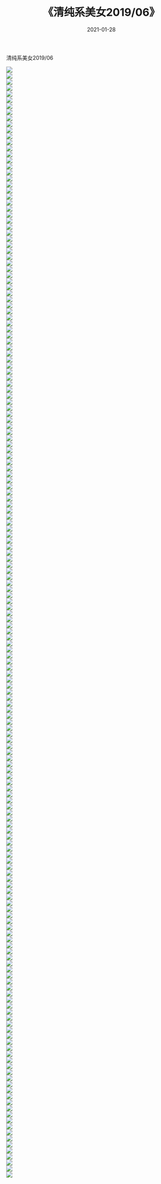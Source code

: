 ﻿---
layout: post
title:  《清纯系美女2019/06》
date:   2021-01-28
img: http://img.660000.xyz/Sharelink/清纯系美女/2019/06/000.jpg
categories: [美女, 清纯, 唯美]
---

清纯系美女2019/06

 ![](http://img.660000.xyz/Sharelink/清纯系美女/2019/06/001.jpg) <br>![](http://img.660000.xyz/Sharelink/清纯系美女/2019/06/002.jpg) <br>![](http://img.660000.xyz/Sharelink/清纯系美女/2019/06/003.jpg) <br>![](http://img.660000.xyz/Sharelink/清纯系美女/2019/06/004.jpg) <br>![](http://img.660000.xyz/Sharelink/清纯系美女/2019/06/005.jpg) <br>![](http://img.660000.xyz/Sharelink/清纯系美女/2019/06/006.jpg) <br>![](http://img.660000.xyz/Sharelink/清纯系美女/2019/06/007.jpg) <br>![](http://img.660000.xyz/Sharelink/清纯系美女/2019/06/008.jpg) <br>![](http://img.660000.xyz/Sharelink/清纯系美女/2019/06/009.jpg) <br>![](http://img.660000.xyz/Sharelink/清纯系美女/2019/06/010.jpg) <br>![](http://img.660000.xyz/Sharelink/清纯系美女/2019/06/011.jpg) <br>![](http://img.660000.xyz/Sharelink/清纯系美女/2019/06/012.jpg) <br>![](http://img.660000.xyz/Sharelink/清纯系美女/2019/06/013.jpg) <br>![](http://img.660000.xyz/Sharelink/清纯系美女/2019/06/014.jpg) <br>![](http://img.660000.xyz/Sharelink/清纯系美女/2019/06/015.jpg) <br>![](http://img.660000.xyz/Sharelink/清纯系美女/2019/06/016.jpg) <br>![](http://img.660000.xyz/Sharelink/清纯系美女/2019/06/017.jpg) <br>![](http://img.660000.xyz/Sharelink/清纯系美女/2019/06/018.jpg) <br>![](http://img.660000.xyz/Sharelink/清纯系美女/2019/06/019.jpg) <br>![](http://img.660000.xyz/Sharelink/清纯系美女/2019/06/020.jpg) <br>![](http://img.660000.xyz/Sharelink/清纯系美女/2019/06/021.jpg) <br>![](http://img.660000.xyz/Sharelink/清纯系美女/2019/06/022.jpg) <br>![](http://img.660000.xyz/Sharelink/清纯系美女/2019/06/023.jpg) <br>![](http://img.660000.xyz/Sharelink/清纯系美女/2019/06/024.jpg) <br>![](http://img.660000.xyz/Sharelink/清纯系美女/2019/06/025.jpg) <br>![](http://img.660000.xyz/Sharelink/清纯系美女/2019/06/026.jpg) <br>![](http://img.660000.xyz/Sharelink/清纯系美女/2019/06/027.jpg) <br>![](http://img.660000.xyz/Sharelink/清纯系美女/2019/06/028.jpg) <br>![](http://img.660000.xyz/Sharelink/清纯系美女/2019/06/029.jpg) <br>![](http://img.660000.xyz/Sharelink/清纯系美女/2019/06/030.jpg) <br>![](http://img.660000.xyz/Sharelink/清纯系美女/2019/06/031.jpg) <br>![](http://img.660000.xyz/Sharelink/清纯系美女/2019/06/032.jpg) <br>![](http://img.660000.xyz/Sharelink/清纯系美女/2019/06/033.jpg) <br>![](http://img.660000.xyz/Sharelink/清纯系美女/2019/06/034.jpg) <br>![](http://img.660000.xyz/Sharelink/清纯系美女/2019/06/035.jpg) <br>![](http://img.660000.xyz/Sharelink/清纯系美女/2019/06/036.jpg) <br>![](http://img.660000.xyz/Sharelink/清纯系美女/2019/06/037.jpg) <br>![](http://img.660000.xyz/Sharelink/清纯系美女/2019/06/038.jpg) <br>![](http://img.660000.xyz/Sharelink/清纯系美女/2019/06/039.jpg) <br>![](http://img.660000.xyz/Sharelink/清纯系美女/2019/06/040.jpg) <br>![](http://img.660000.xyz/Sharelink/清纯系美女/2019/06/041.jpg) <br>![](http://img.660000.xyz/Sharelink/清纯系美女/2019/06/042.jpg) <br>![](http://img.660000.xyz/Sharelink/清纯系美女/2019/06/043.jpg) <br>![](http://img.660000.xyz/Sharelink/清纯系美女/2019/06/044.jpg) <br>![](http://img.660000.xyz/Sharelink/清纯系美女/2019/06/045.jpg) <br>![](http://img.660000.xyz/Sharelink/清纯系美女/2019/06/046.jpg) <br>![](http://img.660000.xyz/Sharelink/清纯系美女/2019/06/047.jpg) <br>![](http://img.660000.xyz/Sharelink/清纯系美女/2019/06/048.jpg) <br>![](http://img.660000.xyz/Sharelink/清纯系美女/2019/06/049.jpg) <br>![](http://img.660000.xyz/Sharelink/清纯系美女/2019/06/050.jpg) <br>![](http://img.660000.xyz/Sharelink/清纯系美女/2019/06/051.jpg) <br>![](http://img.660000.xyz/Sharelink/清纯系美女/2019/06/052.jpg) <br>![](http://img.660000.xyz/Sharelink/清纯系美女/2019/06/053.jpg) <br>![](http://img.660000.xyz/Sharelink/清纯系美女/2019/06/054.jpg) <br>![](http://img.660000.xyz/Sharelink/清纯系美女/2019/06/055.jpg) <br>![](http://img.660000.xyz/Sharelink/清纯系美女/2019/06/056.jpg) <br>![](http://img.660000.xyz/Sharelink/清纯系美女/2019/06/057.jpg) <br>![](http://img.660000.xyz/Sharelink/清纯系美女/2019/06/058.jpg) <br>![](http://img.660000.xyz/Sharelink/清纯系美女/2019/06/059.jpg) <br>![](http://img.660000.xyz/Sharelink/清纯系美女/2019/06/060.jpg) <br>![](http://img.660000.xyz/Sharelink/清纯系美女/2019/06/061.jpg) <br>![](http://img.660000.xyz/Sharelink/清纯系美女/2019/06/062.jpg) <br>![](http://img.660000.xyz/Sharelink/清纯系美女/2019/06/063.jpg) <br>![](http://img.660000.xyz/Sharelink/清纯系美女/2019/06/064.jpg) <br>![](http://img.660000.xyz/Sharelink/清纯系美女/2019/06/065.jpg) <br>![](http://img.660000.xyz/Sharelink/清纯系美女/2019/06/066.jpg) <br>![](http://img.660000.xyz/Sharelink/清纯系美女/2019/06/067.jpg) <br>![](http://img.660000.xyz/Sharelink/清纯系美女/2019/06/068.jpg) <br>![](http://img.660000.xyz/Sharelink/清纯系美女/2019/06/069.jpg) <br>![](http://img.660000.xyz/Sharelink/清纯系美女/2019/06/070.jpg) <br>![](http://img.660000.xyz/Sharelink/清纯系美女/2019/06/071.jpg) <br>![](http://img.660000.xyz/Sharelink/清纯系美女/2019/06/072.jpg) <br>![](http://img.660000.xyz/Sharelink/清纯系美女/2019/06/073.jpg) <br>![](http://img.660000.xyz/Sharelink/清纯系美女/2019/06/074.jpg) <br>![](http://img.660000.xyz/Sharelink/清纯系美女/2019/06/075.jpg) <br>![](http://img.660000.xyz/Sharelink/清纯系美女/2019/06/076.jpg) <br>![](http://img.660000.xyz/Sharelink/清纯系美女/2019/06/077.jpg) <br>![](http://img.660000.xyz/Sharelink/清纯系美女/2019/06/078.jpg) <br>![](http://img.660000.xyz/Sharelink/清纯系美女/2019/06/079.jpg) <br>![](http://img.660000.xyz/Sharelink/清纯系美女/2019/06/080.jpg) <br>![](http://img.660000.xyz/Sharelink/清纯系美女/2019/06/081.jpg) <br>![](http://img.660000.xyz/Sharelink/清纯系美女/2019/06/082.jpg) <br>![](http://img.660000.xyz/Sharelink/清纯系美女/2019/06/083.jpg) <br>![](http://img.660000.xyz/Sharelink/清纯系美女/2019/06/084.jpg) <br>![](http://img.660000.xyz/Sharelink/清纯系美女/2019/06/085.jpg) <br>![](http://img.660000.xyz/Sharelink/清纯系美女/2019/06/086.jpg) <br>![](http://img.660000.xyz/Sharelink/清纯系美女/2019/06/087.jpg) <br>![](http://img.660000.xyz/Sharelink/清纯系美女/2019/06/088.jpg) <br>![](http://img.660000.xyz/Sharelink/清纯系美女/2019/06/089.jpg) <br>![](http://img.660000.xyz/Sharelink/清纯系美女/2019/06/090.jpg) <br>![](http://img.660000.xyz/Sharelink/清纯系美女/2019/06/091.jpg) <br>![](http://img.660000.xyz/Sharelink/清纯系美女/2019/06/092.jpg) <br>![](http://img.660000.xyz/Sharelink/清纯系美女/2019/06/093.jpg) <br>![](http://img.660000.xyz/Sharelink/清纯系美女/2019/06/094.jpg) <br>![](http://img.660000.xyz/Sharelink/清纯系美女/2019/06/095.jpg) <br>![](http://img.660000.xyz/Sharelink/清纯系美女/2019/06/096.jpg) <br>![](http://img.660000.xyz/Sharelink/清纯系美女/2019/06/097.jpg) <br>![](http://img.660000.xyz/Sharelink/清纯系美女/2019/06/098.jpg) <br>![](http://img.660000.xyz/Sharelink/清纯系美女/2019/06/099.jpg) <br>![](http://img.660000.xyz/Sharelink/清纯系美女/2019/06/100.jpg) <br>![](http://img.660000.xyz/Sharelink/清纯系美女/2019/06/101.jpg) <br>![](http://img.660000.xyz/Sharelink/清纯系美女/2019/06/102.jpg) <br>![](http://img.660000.xyz/Sharelink/清纯系美女/2019/06/103.jpg) <br>![](http://img.660000.xyz/Sharelink/清纯系美女/2019/06/104.jpg) <br>![](http://img.660000.xyz/Sharelink/清纯系美女/2019/06/105.jpg) <br>![](http://img.660000.xyz/Sharelink/清纯系美女/2019/06/106.jpg) <br>![](http://img.660000.xyz/Sharelink/清纯系美女/2019/06/107.jpg) <br>![](http://img.660000.xyz/Sharelink/清纯系美女/2019/06/108.jpg) <br>![](http://img.660000.xyz/Sharelink/清纯系美女/2019/06/109.jpg) <br>![](http://img.660000.xyz/Sharelink/清纯系美女/2019/06/110.jpg) <br>![](http://img.660000.xyz/Sharelink/清纯系美女/2019/06/111.jpg) <br>![](http://img.660000.xyz/Sharelink/清纯系美女/2019/06/112.jpg) <br>![](http://img.660000.xyz/Sharelink/清纯系美女/2019/06/113.jpg) <br>![](http://img.660000.xyz/Sharelink/清纯系美女/2019/06/114.jpg) <br>![](http://img.660000.xyz/Sharelink/清纯系美女/2019/06/115.jpg) <br>![](http://img.660000.xyz/Sharelink/清纯系美女/2019/06/116.jpg) <br>![](http://img.660000.xyz/Sharelink/清纯系美女/2019/06/117.jpg) <br>![](http://img.660000.xyz/Sharelink/清纯系美女/2019/06/118.jpg) <br>![](http://img.660000.xyz/Sharelink/清纯系美女/2019/06/119.jpg) <br>![](http://img.660000.xyz/Sharelink/清纯系美女/2019/06/120.jpg) <br>![](http://img.660000.xyz/Sharelink/清纯系美女/2019/06/121.jpg) <br>![](http://img.660000.xyz/Sharelink/清纯系美女/2019/06/122.jpg) <br>![](http://img.660000.xyz/Sharelink/清纯系美女/2019/06/123.jpg) <br>![](http://img.660000.xyz/Sharelink/清纯系美女/2019/06/124.jpg) <br>![](http://img.660000.xyz/Sharelink/清纯系美女/2019/06/125.jpg) <br>![](http://img.660000.xyz/Sharelink/清纯系美女/2019/06/126.jpg) <br>![](http://img.660000.xyz/Sharelink/清纯系美女/2019/06/127.jpg) <br>![](http://img.660000.xyz/Sharelink/清纯系美女/2019/06/128.jpg) <br>![](http://img.660000.xyz/Sharelink/清纯系美女/2019/06/129.jpg) <br>![](http://img.660000.xyz/Sharelink/清纯系美女/2019/06/130.jpg) <br>![](http://img.660000.xyz/Sharelink/清纯系美女/2019/06/131.jpg) <br>![](http://img.660000.xyz/Sharelink/清纯系美女/2019/06/132.jpg) <br>![](http://img.660000.xyz/Sharelink/清纯系美女/2019/06/133.jpg) <br>![](http://img.660000.xyz/Sharelink/清纯系美女/2019/06/134.jpg) <br>![](http://img.660000.xyz/Sharelink/清纯系美女/2019/06/135.jpg) <br>![](http://img.660000.xyz/Sharelink/清纯系美女/2019/06/136.jpg) <br>![](http://img.660000.xyz/Sharelink/清纯系美女/2019/06/137.jpg) <br>![](http://img.660000.xyz/Sharelink/清纯系美女/2019/06/138.jpg) <br>![](http://img.660000.xyz/Sharelink/清纯系美女/2019/06/139.jpg) <br>![](http://img.660000.xyz/Sharelink/清纯系美女/2019/06/140.jpg) <br>![](http://img.660000.xyz/Sharelink/清纯系美女/2019/06/141.jpg) <br>![](http://img.660000.xyz/Sharelink/清纯系美女/2019/06/142.jpg) <br>![](http://img.660000.xyz/Sharelink/清纯系美女/2019/06/143.jpg) <br>![](http://img.660000.xyz/Sharelink/清纯系美女/2019/06/144.jpg) <br>![](http://img.660000.xyz/Sharelink/清纯系美女/2019/06/145.jpg) <br>![](http://img.660000.xyz/Sharelink/清纯系美女/2019/06/146.jpg) <br>![](http://img.660000.xyz/Sharelink/清纯系美女/2019/06/147.jpg) <br>![](http://img.660000.xyz/Sharelink/清纯系美女/2019/06/148.jpg) <br>![](http://img.660000.xyz/Sharelink/清纯系美女/2019/06/149.jpg) <br>![](http://img.660000.xyz/Sharelink/清纯系美女/2019/06/150.jpg) <br>![](http://img.660000.xyz/Sharelink/清纯系美女/2019/06/151.jpg) <br>![](http://img.660000.xyz/Sharelink/清纯系美女/2019/06/152.jpg) <br>![](http://img.660000.xyz/Sharelink/清纯系美女/2019/06/153.jpg) <br>![](http://img.660000.xyz/Sharelink/清纯系美女/2019/06/154.jpg) <br>![](http://img.660000.xyz/Sharelink/清纯系美女/2019/06/155.jpg) <br>![](http://img.660000.xyz/Sharelink/清纯系美女/2019/06/156.jpg) <br>![](http://img.660000.xyz/Sharelink/清纯系美女/2019/06/157.jpg) <br>![](http://img.660000.xyz/Sharelink/清纯系美女/2019/06/158.jpg) <br>![](http://img.660000.xyz/Sharelink/清纯系美女/2019/06/159.jpg) <br>![](http://img.660000.xyz/Sharelink/清纯系美女/2019/06/160.jpg) <br>![](http://img.660000.xyz/Sharelink/清纯系美女/2019/06/161.jpg) <br>![](http://img.660000.xyz/Sharelink/清纯系美女/2019/06/162.jpg) <br>![](http://img.660000.xyz/Sharelink/清纯系美女/2019/06/163.jpg) <br>![](http://img.660000.xyz/Sharelink/清纯系美女/2019/06/164.jpg) <br>![](http://img.660000.xyz/Sharelink/清纯系美女/2019/06/165.jpg) <br>![](http://img.660000.xyz/Sharelink/清纯系美女/2019/06/166.jpg) <br>![](http://img.660000.xyz/Sharelink/清纯系美女/2019/06/167.jpg) <br>![](http://img.660000.xyz/Sharelink/清纯系美女/2019/06/168.jpg) <br>![](http://img.660000.xyz/Sharelink/清纯系美女/2019/06/169.jpg) <br>![](http://img.660000.xyz/Sharelink/清纯系美女/2019/06/170.jpg) <br>![](http://img.660000.xyz/Sharelink/清纯系美女/2019/06/171.jpg) <br>![](http://img.660000.xyz/Sharelink/清纯系美女/2019/06/172.jpg) <br>![](http://img.660000.xyz/Sharelink/清纯系美女/2019/06/173.jpg) <br>![](http://img.660000.xyz/Sharelink/清纯系美女/2019/06/174.jpg) <br>![](http://img.660000.xyz/Sharelink/清纯系美女/2019/06/175.jpg) <br>![](http://img.660000.xyz/Sharelink/清纯系美女/2019/06/176.jpg) <br>![](http://img.660000.xyz/Sharelink/清纯系美女/2019/06/177.jpg) <br>![](http://img.660000.xyz/Sharelink/清纯系美女/2019/06/178.jpg) <br>![](http://img.660000.xyz/Sharelink/清纯系美女/2019/06/179.jpg) <br>![](http://img.660000.xyz/Sharelink/清纯系美女/2019/06/180.jpg) <br>![](http://img.660000.xyz/Sharelink/清纯系美女/2019/06/181.jpg) <br>![](http://img.660000.xyz/Sharelink/清纯系美女/2019/06/182.jpg) <br>![](http://img.660000.xyz/Sharelink/清纯系美女/2019/06/183.jpg) <br>![](http://img.660000.xyz/Sharelink/清纯系美女/2019/06/184.jpg) <br>